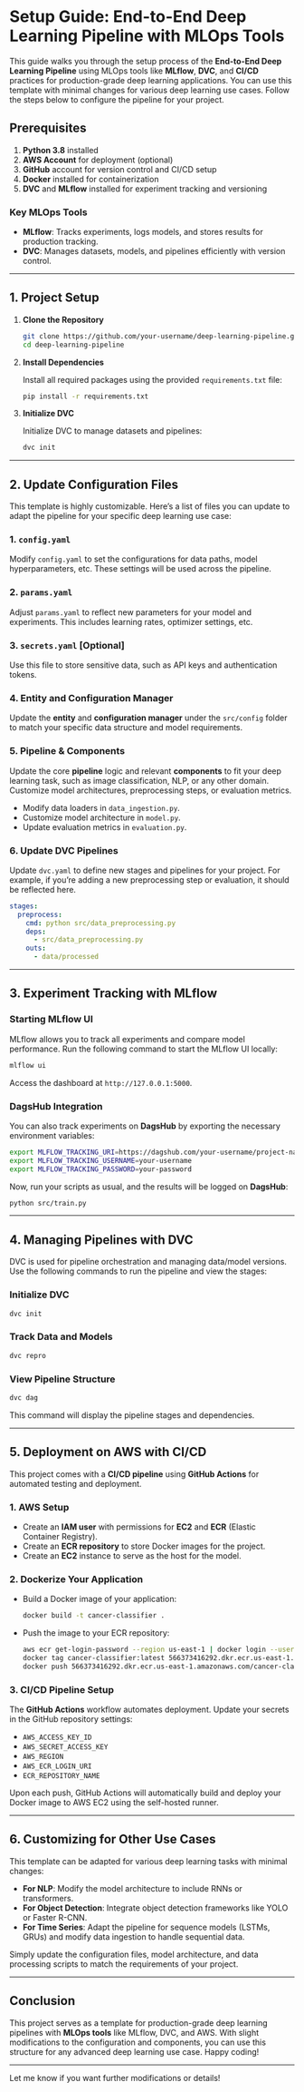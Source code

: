 # Setup Guide: End-to-End Deep Learning Pipeline with MLOps Tools

This guide walks you through the setup process of the **End-to-End Deep Learning Pipeline** using MLOps tools like **MLflow**, **DVC**, and **CI/CD** practices for production-grade deep learning applications. You can use this template with minimal changes for various deep learning use cases. Follow the steps below to configure the pipeline for your project.

## Prerequisites

1. **Python 3.8** installed
2. **AWS Account** for deployment (optional)
3. **GitHub** account for version control and CI/CD setup
4. **Docker** installed for containerization
5. **DVC** and **MLflow** installed for experiment tracking and versioning

### Key MLOps Tools

- **MLflow**: Tracks experiments, logs models, and stores results for production tracking.
- **DVC**: Manages datasets, models, and pipelines efficiently with version control.

---

## 1. Project Setup

1. **Clone the Repository**

   ```bash
   git clone https://github.com/your-username/deep-learning-pipeline.git
   cd deep-learning-pipeline
   ```

2. **Install Dependencies**

   Install all required packages using the provided `requirements.txt` file:

   ```bash
   pip install -r requirements.txt
   ```

3. **Initialize DVC**

   Initialize DVC to manage datasets and pipelines:

   ```bash
   dvc init
   ```

---

## 2. Update Configuration Files

This template is highly customizable. Here’s a list of files you can update to adapt the pipeline for your specific deep learning use case:

### 1. **`config.yaml`**

   Modify `config.yaml` to set the configurations for data paths, model hyperparameters, etc. These settings will be used across the pipeline.

### 2. **`params.yaml`**

   Adjust `params.yaml` to reflect new parameters for your model and experiments. This includes learning rates, optimizer settings, etc.


### 3. **`secrets.yaml`** [Optional]

   Use this file to store sensitive data, such as API keys and authentication tokens.


### 4. **Entity and Configuration Manager**

   Update the **entity** and **configuration manager** under the `src/config` folder to match your specific data structure and model requirements.


### 5. **Pipeline & Components**

   Update the core **pipeline** logic and relevant **components** to fit your deep learning task, such as image classification, NLP, or any other domain. Customize model architectures, preprocessing steps, or evaluation metrics.

   - Modify data loaders in `data_ingestion.py`.
   - Customize model architecture in `model.py`.
   - Update evaluation metrics in `evaluation.py`.

### 6. **Update DVC Pipelines**

   Update `dvc.yaml` to define new stages and pipelines for your project. For example, if you’re adding a new preprocessing step or evaluation, it should be reflected here.

   ```yaml
   stages:
     preprocess:
       cmd: python src/data_preprocessing.py
       deps:
         - src/data_preprocessing.py
       outs:
         - data/processed
   ```

---

## 3. Experiment Tracking with MLflow

### Starting MLflow UI

MLflow allows you to track all experiments and compare model performance. Run the following command to start the MLflow UI locally:

```bash
mlflow ui
```

Access the dashboard at `http://127.0.0.1:5000`.

### DagsHub Integration

You can also track experiments on **DagsHub** by exporting the necessary environment variables:

```bash
export MLFLOW_TRACKING_URI=https://dagshub.com/your-username/project-name.mlflow
export MLFLOW_TRACKING_USERNAME=your-username
export MLFLOW_TRACKING_PASSWORD=your-password
```

Now, run your scripts as usual, and the results will be logged on **DagsHub**:

```bash
python src/train.py
```

---

## 4. Managing Pipelines with DVC

DVC is used for pipeline orchestration and managing data/model versions. Use the following commands to run the pipeline and view the stages:

### Initialize DVC

```bash
dvc init
```

### Track Data and Models

```bash
dvc repro
```

### View Pipeline Structure

```bash
dvc dag
```

This command will display the pipeline stages and dependencies.

---

## 5. Deployment on AWS with CI/CD

This project comes with a **CI/CD pipeline** using **GitHub Actions** for automated testing and deployment.

### 1. AWS Setup

- Create an **IAM user** with permissions for **EC2** and **ECR** (Elastic Container Registry).
- Create an **ECR repository** to store Docker images for the project.
- Create an **EC2** instance to serve as the host for the model.

### 2. Dockerize Your Application

- Build a Docker image of your application:

   ```bash
   docker build -t cancer-classifier .
   ```

- Push the image to your ECR repository:

   ```bash
   aws ecr get-login-password --region us-east-1 | docker login --username AWS --password-stdin 566373416292.dkr.ecr.us-east-1.amazonaws.com
   docker tag cancer-classifier:latest 566373416292.dkr.ecr.us-east-1.amazonaws.com/cancer-classifier:latest
   docker push 566373416292.dkr.ecr.us-east-1.amazonaws.com/cancer-classifier:latest
   ```

### 3. CI/CD Pipeline Setup

The **GitHub Actions** workflow automates deployment. Update your secrets in the GitHub repository settings:

- `AWS_ACCESS_KEY_ID`
- `AWS_SECRET_ACCESS_KEY`
- `AWS_REGION`
- `AWS_ECR_LOGIN_URI`
- `ECR_REPOSITORY_NAME`

Upon each push, GitHub Actions will automatically build and deploy your Docker image to AWS EC2 using the self-hosted runner.

---

## 6. Customizing for Other Use Cases

This template can be adapted for various deep learning tasks with minimal changes:
- **For NLP**: Modify the model architecture to include RNNs or transformers.
- **For Object Detection**: Integrate object detection frameworks like YOLO or Faster R-CNN.
- **For Time Series**: Adapt the pipeline for sequence models (LSTMs, GRUs) and modify data ingestion to handle sequential data.

Simply update the configuration files, model architecture, and data processing scripts to match the requirements of your project.

---

## Conclusion

This project serves as a template for production-grade deep learning pipelines with **MLOps tools** like MLflow, DVC, and AWS. With slight modifications to the configuration and components, you can use this structure for any advanced deep learning use case. Happy coding!

---

Let me know if you want further modifications or details!
